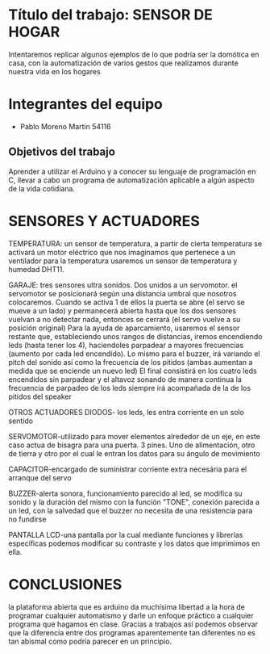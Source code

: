 # Título del trabajo: SENSOR DE HOGAR
Intentaremos replicar algunos ejemplos de lo que podría ser la domótica en casa, con la automatización de varios gestos que realizamos durante nuestra vida en los hogares

# Integrantes del equipo
- Pablo Moreno Martin 54116

## Objetivos del trabajo

Aprender a utilizar el Arduino y a conocer su lenguaje de programación en C, llevar a cabo un programa de automatización aplicable a algún aspecto de la vida cotidiana. 

# SENSORES Y ACTUADORES
TEMPERATURA: 
un sensor de temperatura, a partir de cierta temperatura se activará un motor eléctrico que nos imaginamos que pertenece a un ventilador
para la temperatura usaremos un sensor de temperatura y humedad DHT11.

GARAJE:
tres sensores ultra sonidos. Dos unidos a un servomotor. el servomotor se posicionará según una distancia umbral que nosotros colocaremos. Cuando se activa 1 de ellos la puerta se abre (el servo se mueve a un lado) y permanecerá abierta hasta que los dos sensores vuelvan a no detectar nada, entonces se cerrará (el servo vuelve a su posición original)
Para la ayuda de aparcamiento, usaremos el sensor restante que, estableciendo unos rangos de distancias, iremos encendiendo leds (hasta tener los 4), haciendoles parpadear a mayores frecuencias (aumento por cada led encendido). Lo mismo para el buzzer, irá variando el pitch del sonido así como la frecuencia de los pitidos (ambas aumentan a medida que se enciende un nuevo led) El final consistirá en los cuatro leds encendidos sin parpadear y el altavoz sonando de manera continua
la frecuencia de parpadeo de los leds siempre irá acompañada de la de los pitidos del speaker

OTROS ACTUADORES
DIODOS- los leds, les entra corriente en un solo sentido

SERVOMOTOR-utilizado para mover elementos alrededor de un eje, en este caso actua de bisagra para una puerta. 3 pines. Uno de alimentación, otro de tierra y otro por el cual le entran los datos para su ángulo de movimiento

CAPACITOR-encargado de suministrar corriente extra necesária para el arranque del servo

BUZZER-alerta sonora, funcionamiento parecido al led, se modifica su sonido y la duración del mismo con la función "TONE", conexión parecida a un led, con la salvedad que el buzzer no necesita de una resistencia para no fundirse

PANTALLA LCD-una pantalla por la cual mediante funciones y librerías específicas podemos modificar su contraste y los datos que imprimimos en ella.


# CONCLUSIONES
la plataforma abierta que es arduino da muchísima libertad a la hora de programar cualquier automatismo y darle un enfoque práctico a cualquier programa que hagamos en clase. Gracias a trabajos así podemos observar que la diferencia entre dos programas aparentemente tan diferentes no es tan abismal como podría parecer en un principio. 
